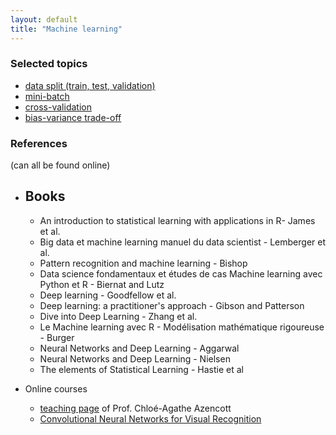 ```yaml
---
layout: default
title: "Machine learning"
---
```


### Selected topics

* <a href="data_split">data split (train, test, validation)</a>
* <a href="mini_batch">mini-batch</a>
* <a href="cross_validation">cross-validation</a>
* <a href="bias_variance">bias-variance trade-off</a>

### References

(can all be found online)

- Books
	- 
	- An introduction to statistical learning with applications in R- James et al.
	- Big data et machine learning manuel du data scientist - Lemberger et al.
	- Pattern recognition and machine learning - Bishop
	- Data science fondamentaux et études de cas Machine learning avec Python et R - Biernat and Lutz
	- Deep learning - Goodfellow et al. 
	- Deep learning: a practitioner's approach - Gibson and Patterson
	- Dive into Deep Learning - Zhang et al.
	- Le Machine learning avec R - Modélisation mathématique rigoureuse - Burger
	- Neural Networks and Deep Learning - Aggarwal
	- Neural Networks and Deep Learning - Nielsen
	- The elements of Statistical Learning - Hastie et al

- Online courses
	- [teaching page](http://cazencott.info/index.php/pages/Teaching) of Prof. Chloé-Agathe Azencott 
	- [Convolutional Neural Networks for Visual Recognition](https://cs231n.github.io/)


